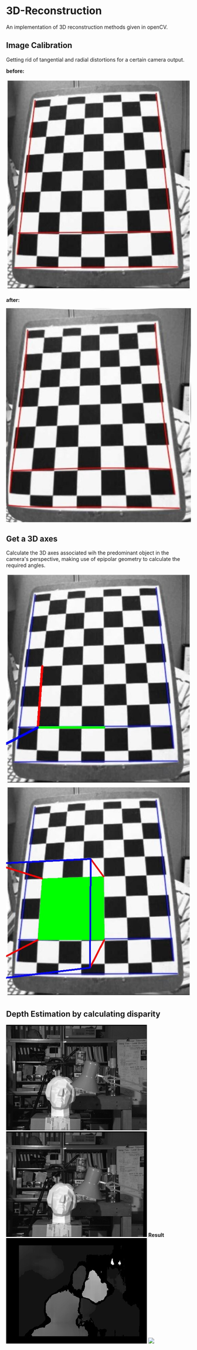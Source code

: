 # 3D-Reconstruction
An implementation of 3D reconstruction methods given in openCV.

## Image Calibration

Getting rid of tangential and radial distortions for a certain camera output.

**before:**

![](chessboard.jpeg)

**after:**

![](calibresult.png)

## Get a 3D axes 

Calculate the 3D axes associated wih the predominant object in the camera's perspective, making use of epipolar geometry to calculate the required angles.

![](axes.jpg)
![](cube.jpg)

## Depth Estimation by calculating disparity
![](left.png)
![](right.png)
**Result**
![](heatmap.jpg)
![](heatmap_3D.gif)
